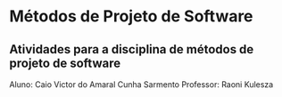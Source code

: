 # Métodos de Projeto de Software
## Atividades para a disciplina de métodos de projeto de software
   Aluno: Caio Victor do Amaral Cunha Sarmento
   Professor: Raoni Kulesza


